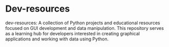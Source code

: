 # Dev-resources
dev-resources: A collection of Python projects and educational resources focused on GUI development and data manipulation. This repository serves as a learning hub for developers interested in creating graphical applications and working with data using Python.
